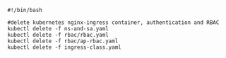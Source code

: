     #!/bin/bash

    #delete kubernetes nginx-ingress container, authentication and RBAC
    kubectl delete -f ns-and-sa.yaml
    kubectl delete -f rbac/rbac.yaml
    kubectl delete -f rbac/ap-rbac.yaml
    kubectl delete -f ingress-class.yaml